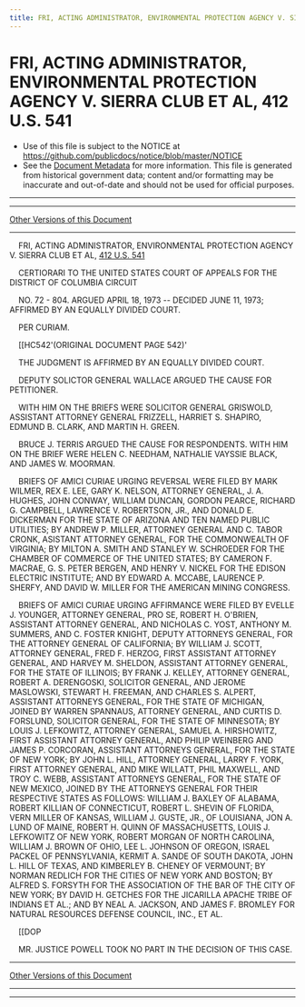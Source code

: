 ```yaml
---
title: FRI, ACTING ADMINISTRATOR, ENVIRONMENTAL PROTECTION AGENCY V. SIERRA CLUB ET AL, 412 U.S. 541
---
```


# FRI, ACTING ADMINISTRATOR, ENVIRONMENTAL PROTECTION AGENCY V. SIERRA CLUB ET AL, 412 U.S. 541

* Use of this file is subject to the NOTICE at https://github.com/publicdocs/notice/blob/master/NOTICE
* See the [Document Metadata](../../../index.md) for more information.
  This file is generated from historical government data; content and/or formatting may be inaccurate and out-of-date and should not be used for official purposes.

----------
----------

[Other Versions of this Document](https://publicdocs.github.io/go/links?ns=uslm-x&ref=%2Fus%2Fcourts%2Fscotus%2FusReporter%2F412%2F541)

----------

    FRI, ACTING ADMINISTRATOR, ENVIRONMENTAL PROTECTION AGENCY V. SIERRA CLUB ET AL, [412 U.S. 541][/us/courts/scotus/usReporter/412/541]

    CERTIORARI TO THE UNITED STATES COURT OF APPEALS FOR THE DISTRICT OF COLUMBIA CIRCUIT

    NO. 72 - 804.  ARGUED APRIL 18, 1973 -- DECIDED JUNE 11, 1973; AFFIRMED BY AN EQUALLY DIVIDED COURT.

    PER CURIAM.

    \[\[HC542'(ORIGINAL DOCUMENT PAGE 542)'

    THE JUDGMENT IS AFFIRMED BY AN EQUALLY DIVIDED COURT.

    DEPUTY SOLICTOR GENERAL WALLACE ARGUED THE CAUSE FOR PETITIONER.

    WITH HIM ON THE BRIEFS WERE SOLICITOR GENERAL GRISWOLD, ASSISTANT ATTORNEY GENERAL FRIZZELL, HARRIET S. SHAPIRO, EDMUND B. CLARK, AND MARTIN H. GREEN.

    BRUCE J. TERRIS ARGUED THE CAUSE FOR RESPONDENTS.  WITH HIM ON THE BRIEF WERE HELEN C. NEEDHAM, NATHALIE VAYSSIE BLACK, AND JAMES W. MOORMAN.

    BRIEFS OF AMICI CURIAE URGING REVERSAL WERE FILED BY MARK WILMER, REX E. LEE, GARY K. NELSON, ATTORNEY GENERAL, J. A. HUGHES, JOHN CONWAY, WILLIAM DUNCAN, GORDON PEARCE, RICHARD G. CAMPBELL, LAWRENCE V. ROBERTSON, JR., AND DONALD E. DICKERMAN FOR THE STATE OF ARIZONA AND TEN NAMED PUBLIC UTILITIES; BY ANDREW P. MILLER, ATTORNEY GENERAL AND C. TABOR CRONK, ASISTANT ATTORNEY GENERAL, FOR THE COMMONWEALTH OF VIRGINIA; BY MILTON A. SMITH AND STANLEY W. SCHROEDER FOR THE CHAMBER OF COMMERCE OF THE UNITED STATES; BY CAMERON F. MACRAE, G. S. PETER BERGEN, AND HENRY V. NICKEL FOR THE EDISON ELECTRIC INSTITUTE; AND BY EDWARD A. MCCABE, LAURENCE P. SHERFY, AND DAVID W. MILLER FOR THE AMERICAN MINING CONGRESS.

    BRIEFS OF AMICI CURIAE URGING AFFIRMANCE WERE FILED BY EVELLE J. YOUNGER, ATTORNEY GENERAL, PRO SE, ROBERT H. O'BRIEN, ASSISTANT ATTORNEY GENERAL, AND NICHOLAS C. YOST, ANTHONY M. SUMMERS, AND C. FOSTER KNIGHT, DEPUTY ATTORNEYS GENERAL, FOR THE ATTORNEY GENERAL OF CALIFORNIA; BY WILLIAM J. SCOTT, ATTORNEY GENERAL, FRED F. HERZOG, FIRST ASSISTANT ATTORNEY GENERAL, AND HARVEY M. SHELDON, ASSISTANT ATTORNEY GENERAL, FOR THE STATE OF ILLINOIS; BY FRANK J. KELLEY, ATTORNEY GENERAL, ROBERT A. DERENGOSKI, SOLICITOR GENERAL, AND JEROME MASLOWSKI, STEWART H. FREEMAN, AND CHARLES S. ALPERT, ASSISTANT ATTORNEYS GENERAL, FOR THE STATE OF MICHIGAN, JOINED BY WARREN SPANNAUS, ATTORNEY GENERAL, AND CURTIS D. FORSLUND, SOLICITOR GENERAL, FOR THE STATE OF MINNESOTA; BY LOUIS J. LEFKOWITZ, ATTORNEY GENERAL, SAMUEL A. HIRSHOWITZ, FIRST ASSISTANT ATTORNEY GENERAL, AND PHILIP WEINBERG AND JAMES P. CORCORAN, ASSISTANT ATTORNEYS GENERAL, FOR THE STATE OF NEW YORK; BY JOHN L. HILL, ATTORNEY GENERAL, LARRY F. YORK, FIRST ATTORNEY GENERAL, AND MIKE WILLATT, PHIL MAXWELL, AND TROY C. WEBB, ASSISTANT ATTORNEYS GENERAL, FOR THE STATE OF NEW MEXICO, JOINED BY THE ATTORNEYS GENERAL FOR THEIR RESPECTIVE STATES AS FOLLOWS: WILLIAM J. BAXLEY OF ALABAMA, ROBERT KILLIAN OF CONNECTICUT, ROBERT L. SHEVIN OF FLORIDA, VERN MILLER OF KANSAS, WILLIAM J. GUSTE, JR., OF LOUISIANA, JON A. LUND OF MAINE, ROBERT H. QUINN OF MASSACHUSETTS, LOUIS J. LEFKOWITZ OF NEW YORK, ROBERT MORGAN OF NORTH CAROLINA, WILLIAM J. BROWN OF OHIO, LEE L. JOHNSON OF OREGON, ISRAEL PACKEL OF PENNSYLVANIA, KERMIT A. SANDE OF SOUTH DAKOTA, JOHN L. HILL OF TEXAS, AND KIMBERLEY B. CHENEY OF VERMOUNT; BY NORMAN REDLICH FOR THE CITIES OF NEW YORK AND BOSTON; BY ALFRED S. FORSYTH FOR THE ASSOCIATION OF THE BAR OF THE CITY OF NEW YORK; BY DAVID H. GETCHES FOR THE JICARILLA APACHE TRIBE OF INDIANS ET AL.; AND BY NEAL A. JACKSON, AND JAMES F. BROMLEY FOR NATURAL RESOURCES DEFENSE COUNCIL, INC., ET AL.

    \[\[DOP

    MR. JUSTICE POWELL TOOK NO PART IN THE DECISION OF THIS CASE.

----------

[Other Versions of this Document](https://publicdocs.github.io/go/links?ns=uslm-x&ref=%2Fus%2Fcourts%2Fscotus%2FusReporter%2F412%2F541)

----------
----------

[/us/courts/scotus/usReporter/412/541]: https://publicdocs.github.io/go/links?ns=uslm-x&ref=%2Fus%2Fcourts%2Fscotus%2FusReporter%2F412%2F541


